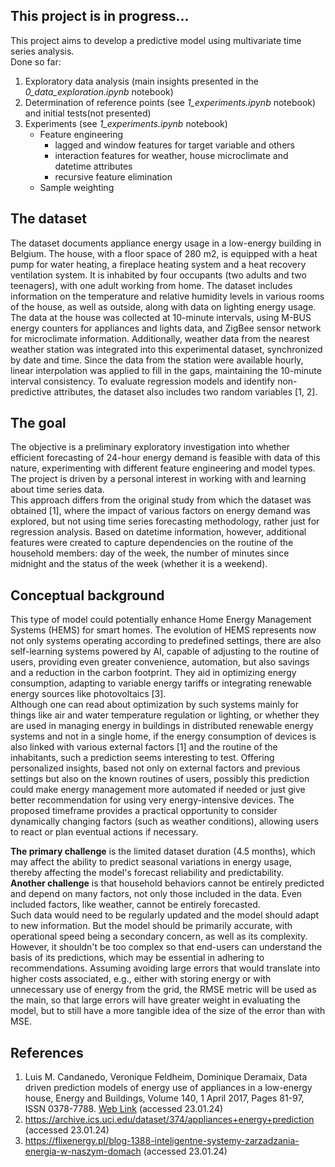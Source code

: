 ## This project is in progress...
This project aims to develop a predictive model using multivariate time series analysis.\
Done so far:
1. Exploratory data analysis (main insights presented in the *0_data_exploration.ipynb* notebook)
2. Determination of reference points (see *1_experiments.ipynb* notebook) and initial tests(not presented)
3. Experiments (see *1_experiments.ipynb* notebook)
   * Feature engineering
     - lagged and window features for target variable and others
     - interaction features for weather, house microclimate and datetime attributes
     - recursive feature elimination
   * Sample weighting

## The dataset
The dataset documents appliance energy usage in a low-energy building in Belgium. The house, with a floor space of 280 m2, is equipped with a heat pump for water heating, a fireplace heating system and a heat recovery ventilation system. It is inhabited by four occupants (two adults and two teenagers), with one adult working from home. The dataset includes information on the temperature and relative humidity levels in various rooms of the house, as well as outside, along with data on lighting energy usage. The data at the house was collected at 10-minute intervals, using M-BUS energy counters for appliances and lights data, and ZigBee sensor network for microclimate information. Additionally, weather data from the nearest weather station was integrated into this experimental dataset, synchronized by date and time. Since the data from the station were available hourly, linear interpolation was applied to fill in the gaps, maintaining the 10-minute interval consistency. To evaluate regression models and identify non-predictive attributes, the dataset also includes two random variables [1, 2].

## The goal
The objective is a preliminary exploratory investigation into whether efficient forecasting of 24-hour energy demand is feasible with data of this nature, experimenting with different feature engineering and model types. The project is driven by a personal interest in working with and learning about time series data.\
This approach differs from the original study from which the dataset was obtained [1], where the impact of various factors on energy demand was explored, but not using time series forecasting methodology, rather just for regression analysis. Based on datetime information, however, additional features were created to capture dependencies on the routine of the household members: day of the week, the number of minutes since midnight and the status of the week (whether it is a weekend).

## Conceptual background
This type of model could potentially enhance Home Energy Management Systems (HEMS) for smart homes. The evolution of HEMS represents now not only systems operating according to predefined settings, there are also self-learning systems powered by AI, capable of adjusting to the routine of users, providing even greater convenience, automation, but also savings and a reduction in the carbon footprint. They aid in optimizing energy consumption, adapting to variable energy tariffs or integrating renewable energy sources like photovoltaics [3].\
Although one can read about optimization by such systems mainly for things like air and water temperature regulation or lighting, or whether they are used in managing energy in buildings in distributed renewable energy systems and not in a single home, if the energy consumption of devices is also linked with various external factors [1] and the routine of the inhabitants, such a prediction seems interesting to test. Offering personalized insights, based not only on external factors and previous settings but also on the known routines of users, possibly this prediction could make energy management more automated if needed or just give better recommendation for using very energy-intensive devices. The proposed timeframe provides a practical opportunity to consider dynamically changing factors (such as weather conditions), allowing users to react or plan eventual actions if necessary.

**The primary challenge** is the limited dataset duration (4.5 months), which may affect the ability to predict seasonal variations in energy usage, thereby affecting the model's forecast reliability and predictability.\
**Another challenge** is that household behaviors cannot be entirely predicted and depend on many factors, not only those included in the data. Even included factors, like weather, cannot be entirely forecasted.\
Such data would need to be regularly updated and the model should adapt to new information. But the model should be primarily accurate, with operational speed being a secondary concern, as well as its complexity. However, it shouldn't be too complex so that end-users can understand the basis of its predictions, which may be essential in adhering to recommendations. Assuming avoiding large errors that would translate into higher costs associated, e.g., either with storing energy or with unnecessary use of energy from the grid, the RMSE metric will be used as the main, so that large errors will have greater weight in evaluating the model, but to still have a more tangible idea of the size of the error than with MSE.

## References
1. Luis M. Candanedo, Veronique Feldheim, Dominique Deramaix, Data driven prediction models of energy use of appliances in a low-energy house, Energy and Buildings, Volume 140, 1 April 2017, Pages 81-97, ISSN 0378-7788. [Web Link](https://www.sciencedirect.com/science/article/abs/pii/S0378778816308970?via%3Dihub) (accessed 23.01.24)
2. https://archive.ics.uci.edu/dataset/374/appliances+energy+prediction (accessed 23.01.24)
3. https://flixenergy.pl/blog-1388-inteligentne-systemy-zarzadzania-energia-w-naszym-domach (accessed 23.01.24)